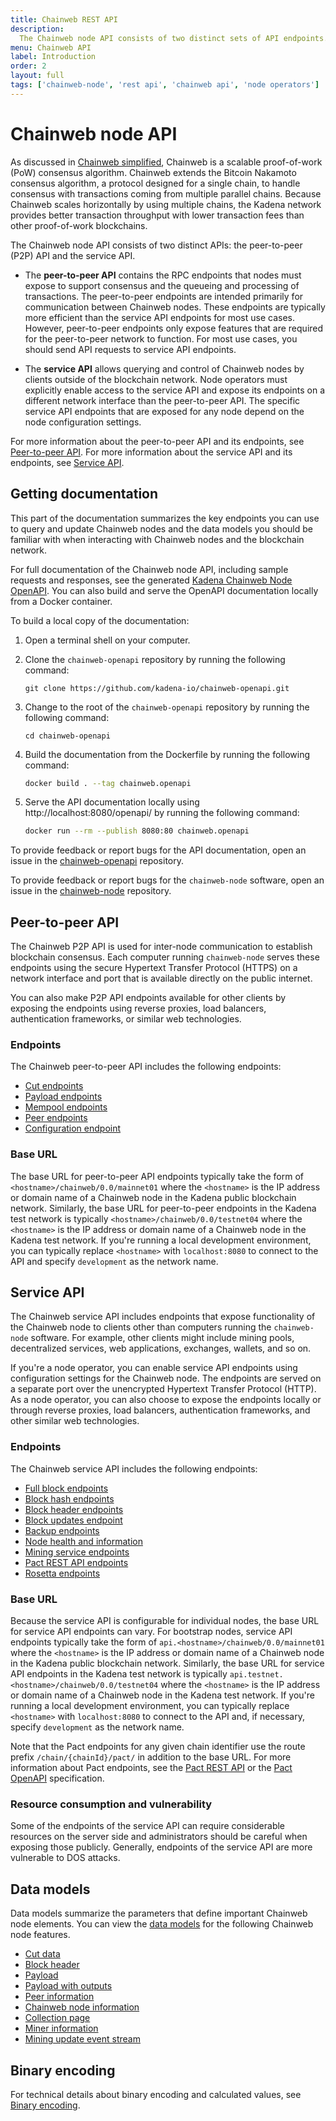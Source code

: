 ```yaml
---
title: Chainweb REST API
description:
  The Chainweb node API consists of two distinct sets of API endpoints. The peer-to-peer (P2P) API provides endpoints for nodes to communicate with each other. The Chainweb service API provides endpoints for clients interacting with nodes.
menu: Chainweb API
label: Introduction
order: 2
layout: full
tags: ['chainweb-node', 'rest api', 'chainweb api', 'node operators']
---
```


# Chainweb node API

As discussed in [Chainweb simplified](/learn/chainweb), Chainweb is a scalable proof-of-work (PoW) consensus algorithm. 
Chainweb extends the Bitcoin Nakamoto consensus algorithm, a protocol designed for a single chain, to handle consensus with transactions coming from multiple parallel chains. 
Because Chainweb scales horizontally by using multiple chains, the Kadena network provides better transaction throughput with lower transaction fees than other proof-of-work blockchains.

The Chainweb node API consists of two distinct APIs: the peer-to-peer (P2P) API and the service API. 

- The **peer-to-peer API** contains the RPC endpoints that nodes must expose to support consensus and the queueing and processing of transactions. 
  The peer-to-peer endpoints are intended primarily for communication between Chainweb nodes.
  These endpoints are typically more efficient than the service API endpoints for most use cases. 
  However, peer-to-peer endpoints only expose features that are required for the peer-to-peer network to function.
  For most use cases, you should send API requests to service API endpoints.

- The **service API** allows querying and control of Chainweb nodes by clients outside of the blockchain network.
  Node operators must explicitly enable access to the service API and expose its endpoints on a different network interface than the peer-to-peer API.
  The specific service API endpoints that are exposed for any node depend on the node configuration settings.

For more information about the peer-to-peer API and its endpoints, see [Peer-to-peer API](#peer-to-peer-api).
For more information about the service API and its endpoints, see [Service API](#service-api).

## Getting documentation

This part of the documentation summarizes the key endpoints you can use to query and update Chainweb nodes and the data models you should be familiar with when interacting with Chainweb nodes and the blockchain network.

For full documentation of the Chainweb node API, including sample requests and responses, see the generated [Kadena Chainweb Node OpenAPI](https://api.chainweb.com/openapi/).
You can also build and serve the OpenAPI documentation locally from a Docker container.

To build a local copy of the documentation:

1. Open a terminal shell on your computer.

2. Clone the `chainweb-openapi` repository by running the following command:

   ```code
   git clone https://github.com/kadena-io/chainweb-openapi.git
   ```

3. Change to the root of the `chainweb-openapi` repository by running the following
   command:

   ```code
   cd chainweb-openapi
   ```

3. Build the documentation from the Dockerfile by running the following command:

   ```bash
   docker build . --tag chainweb.openapi
   ```

1. Serve the API documentation locally using http://localhost:8080/openapi/ by running the following command:
   
   ```bash
   docker run --rm --publish 8080:80 chainweb.openapi
   ```

To provide feedback or report bugs for the API documentation, open an issue in the [chainweb-openapi](https://github.com/kadena-io/chainweb-openapi/issues) repository.

To provide feedback or report bugs for the `chainweb-node` software, open an issue in the [chainweb-node](https://github.com/kadena-io/chainweb-node/issues) repository.

## Peer-to-peer API

The Chainweb P2P API is used for inter-node communication to establish blockchain consensus. 
Each computer running `chainweb-node` serves these endpoints using the secure Hypertext Transfer Protocol (HTTPS) on a network interface and port that is available directly on the public internet.

You can also make P2P API endpoints available for other clients by exposing the endpoints using reverse proxies, load balancers, authentication frameworks, or similar web technologies.

### Endpoints

The Chainweb peer-to-peer API includes the following endpoints:

- [Cut endpoints](/reference/chainweb-api/cut)
- [Payload endpoints](/reference/chainweb-api/payload)
- [Mempool endpoints](/reference/chainweb-api/mempool)
- [Peer endpoints](/reference/chainweb-api/peer)
- [Configuration endpoint](/reference/chainweb-api/config)

### Base URL

The base URL for peer-to-peer API endpoints typically take the form of `<hostname>/chainweb/0.0/mainnet01` where the `<hostname>` is the IP address or domain name of a Chainweb node in the Kadena public blockchain network. 
Similarly, the base URL for peer-to-peer endpoints in the Kadena test network is typically `<hostname>/chainweb/0.0/testnet04` where the `<hostname>` is the IP address or domain name of a Chainweb node in the Kadena test network.
If you're running a local development environment, you can typically replace `<hostname>` with `localhost:8080` to connect to the API and specify `development` as the network name.

## Service API

The Chainweb service API includes endpoints that expose functionality of the Chainweb node to clients other than computers running the `chainweb-node` software.
For example, other clients might include mining pools, decentralized services, web applications, exchanges, wallets, and so on.

If you're a node operator, you can enable service API endpoints using configuration settings for the Chainweb node. 
The endpoints are served on a separate port over the unencrypted Hypertext Transfer Protocol (HTTP). 
As a node operator, you can also choose to expose the endpoints locally or through reverse proxies, load balancers, authentication frameworks, and other similar web technologies.

### Endpoints

The Chainweb service API includes the following endpoints:

- [Full block endpoints](/reference/chainweb-api/service-block)
- [Block hash endpoints](/reference/chainweb-api/blockhash)
- [Block header endpoints](/reference/chainweb-api/blockheader)
- [Block updates endpoint](/reference/chainweb-api/updates)
- [Backup endpoints](/reference/chainweb-api/backups)
- [Node health and information](/reference/chainweb-api/node)
- [Mining service endpoints](/reference/chainweb-api/mining)
- [Pact REST API endpoints](/reference/rest-api)
- [Rosetta endpoints](/reference/chainweb-api/rosetta)

### Base URL

Because the service API is configurable for individual nodes, the base URL for service API endpoints can vary.
For bootstrap nodes, service API endpoints typically take the form of `api.<hostname>/chainweb/0.0/mainnet01` where the `<hostname>` is the IP address or domain name of a Chainweb node in the Kadena public blockchain network. 
Similarly, the base URL for service API endpoints in the Kadena test network is typically `api.testnet.<hostname>/chainweb/0.0/testnet04` where the `<hostname>` is the IP address or domain name of a Chainweb node in the Kadena test network.
If you're running a local development environment, you can typically replace `<hostname>` with `localhost:8080` to connect to the API and, if necessary, specify `development` as the network name.

Note that the Pact endpoints for any given chain identifier use the route prefix `/chain/{chainId}/pact/` in addition to the base URL.
For more information about Pact endpoints, see the [Pact REST API](/reference/rest-api) or the [Pact OpenAPI](https://api.chainweb.com/openapi/pact.html) specification.

### Resource consumption and vulnerability

Some of the endpoints of the service API can require considerable resources on the server side and administrators should be careful when exposing those publicly. 
Generally, endpoints of the service API are more vulnerable to DOS attacks.

## Data models

Data models summarize the parameters that define important Chainweb node elements.
You can view the [data models](/reference/chainweb-api/data-models) for the following Chainweb node features.

- [Cut data](/reference/chainweb-api/data-models#cut-modelh464607198)
- [Block header](/reference/chainweb-api/data-models#block-header-modelh1621557545)
- [Payload](/reference/chainweb-api/data-models#payload-modelh1436683818)
- [Payload with outputs](/reference/chainweb-api/data-models#payload-with-outputs-modelh509052678)
- [Peer information](/reference/chainweb-api/data-models#peer-information-modelh-1716301923)
- [Chainweb node information](/reference/chainweb-api/data-models#chainweb-node-information-modelh-1581301161)
- [Collection page](/reference/chainweb-api/data-models#collection-page-modelh1516574970)
- [Miner information](/reference/chainweb-api/data-models#miner-information-modelh-192276614)
- [Mining update event stream](/reference/chainweb-api/data-models#mining-update-event-stream-modelh-1942514890)

## Binary encoding

For technical details about binary encoding and calculated values, see [Binary encoding](/reference/chainweb-api/binary-encoding).
